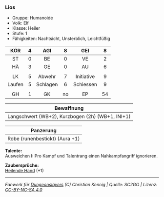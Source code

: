 ### Lios

- Gruppe: Humanoide
- Volk: Elf
- Klasse: Heiler
- Stufe: 1
- Fähigkeiten: Nachtsicht, Unsterblich, Leichtfüßig

|  KÖR   |  4  |   AGI    |  8  |    GEI     |  8  |
| :----: | :-: | :------: | :-: | :--------: | :-: |
|   ST   |  0  |    BE    |  0  |     VE     |  2  |
|   HÄ   |  3  |    GE    |  0  |     AU     |  6  |
|        |     |          |     |            |     |
|   LK   |  5  |  Abwehr  |  7  | Initiative |  9  |
| Laufen |  5  | Schlagen |  6  | Schiessen  |  9  |
|        |     |          |     |            |     |
|   GH   |  1  |    GK    | no  |     EP     | 54  |

|                    Bewaffnung                    |
| :----------------------------------------------: |
| Langschwert (WB+2), Kurzbogen (2h) (WB+1, INI+1) |

|           Panzerung            |
| :----------------------------: |
| Robe (runenbestickt) (Aura +1) |

**Talente:**  
Ausweichen I: Pro Kampf und Talentrang einen Nahkampfangriff ignorieren.

**Zaubersprüche:**  
[Heilende Hand](/grw/zauber/heilende-hand.md) (+1)

---

_Fanwerk für [Dungeonslayers](https://www.dungeonslayers.net/) (C) Christian Kennig | Quelle: SC2GO | Lizenz: [CC-BY-NC-SA 4.0](https://creativecommons.org/licenses/by-nc-sa/4.0/deed.de)_
